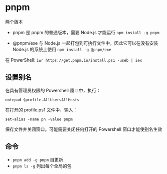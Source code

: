 # pnpm

两个版本

- pnpm 是 pnpm 的普通版本，需要 Node.js 才能运行 `npm install -g pnpm`

- @pnpm/exe 与 Node.js 一起打包到可执行文件中，因此它可以在没有安装 Node.js 的系统上使用 `npm install -g @pnpm/exe`

在 PowerShell: `iwr https://get.pnpm.io/install.ps1 -useb | iex`

## 设置别名

在具有管理员权限的 Powershell 窗口中，执行：

`notepad $profile.AllUsersAllHosts`

在打开的 profile.ps1 文件中，输入：

`set-alias -name pn -value pnpm`

保存文件并关闭窗口。可能需要关闭任何打开的 Powershell 窗口才能使别名生效

## 命令

- `pnpm add -g pnpm` 自更新
- `pnpm ls -g` 列出每个全局的包
